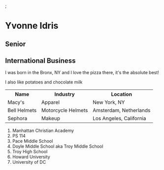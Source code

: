 <head>;
<h1> Yvonne Idris</h1>
<h2> Senior</h2>
<h2>International Business</h2>
</head>
<body>
<p>I was born in the Bronx, NY and I love the pizza there, it's the absolute best!</p>
<p>I also like potatoes and chocolate milk</p>
<table>
<tr>
  <th scope="col">Name</th>
  <th scope="col">Industry</th>
  <th scope="col">Location</th>
</tr>
<tr>
  <td>Macy's</td>
  <td>Apparel</td>
  <td>New York, NY</td>
</tr>
<tr>
  <td>Bell Helmets</td>
  <td>Motorcycle Helmets</td>
  <td>Amsterdam, Netherlands</td>
</tr>
<tr>
  <td>Sephora</td>
  <td>Makeup</td>
  <td>Los Angeles, California</td>
</tr>
</table>

<ol>
  <li>Manhattan Christian Academy</li>
  <li>PS 114</li>
  <li>Pace Middle School</li>
  <li>Doyle Middle School aka Troy Middle School</li>
  <li>Troy High School</li>
  <li>Howard University</li>
  <li>University of DC</li>
</ol>
</body>
</html>
